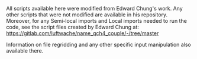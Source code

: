All scripts available here were modified from Edward Chung's work. Any other scripts that were not modified are available in his repository.
Moreover, for any Semi-local imports and Local imports needed to run the code, see the script files created by Edward Chung at:
https://gitlab.com/luftwache/name_qch4_couple/-/tree/master

Information on file regridding and any other specific input manipulation also available there.
